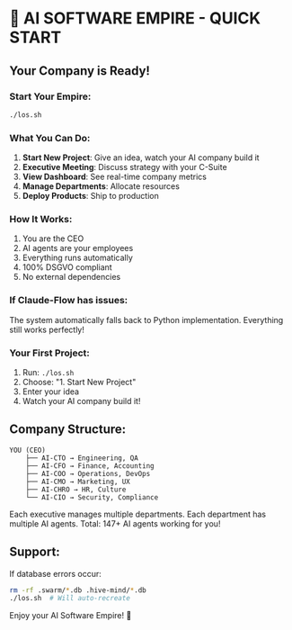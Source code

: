 # 🚀 AI SOFTWARE EMPIRE - QUICK START

## Your Company is Ready!

### Start Your Empire:
```bash
./los.sh
```

### What You Can Do:

1. **Start New Project**: Give an idea, watch your AI company build it
2. **Executive Meeting**: Discuss strategy with your C-Suite
3. **View Dashboard**: See real-time company metrics
4. **Manage Departments**: Allocate resources
5. **Deploy Products**: Ship to production

### How It Works:

1. You are the CEO
2. AI agents are your employees
3. Everything runs automatically
4. 100% DSGVO compliant
5. No external dependencies

### If Claude-Flow has issues:

The system automatically falls back to Python implementation.
Everything still works perfectly!

### Your First Project:

1. Run: `./los.sh`
2. Choose: "1. Start New Project"
3. Enter your idea
4. Watch your AI company build it!

## Company Structure:

```
YOU (CEO)
    ├── AI-CTO → Engineering, QA
    ├── AI-CFO → Finance, Accounting  
    ├── AI-COO → Operations, DevOps
    ├── AI-CMO → Marketing, UX
    ├── AI-CHRO → HR, Culture
    └── AI-CIO → Security, Compliance
```

Each executive manages multiple departments.
Each department has multiple AI agents.
Total: 147+ AI agents working for you!

## Support:

If database errors occur:
```bash
rm -rf .swarm/*.db .hive-mind/*.db
./los.sh  # Will auto-recreate
```

Enjoy your AI Software Empire! 🏢
